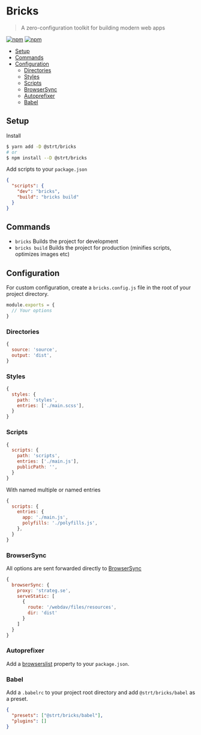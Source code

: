 # Bricks
> A zero-configuration toolkit for building modern web apps 

[![npm](https://img.shields.io/npm/v/@strt/bricks.svg)](https://www.npmjs.com/package/@strt/bricks) 
[![npm](https://img.shields.io/npm/dm/@strt/bricks.svg)](https://www.npmjs.com/package/@strt/bricks)


<!-- START doctoc generated TOC please keep comment here to allow auto update -->
<!-- DON'T EDIT THIS SECTION, INSTEAD RE-RUN doctoc TO UPDATE -->

- [Setup](#setup)
- [Commands](#commands)
- [Configuration](#configuration)
  - [Directories](#directories)
  - [Styles](#styles)
  - [Scripts](#scripts)
  - [BrowserSync](#browsersync)
  - [Autoprefixer](#autoprefixer)
  - [Babel](#babel)

<!-- END doctoc generated TOC please keep comment here to allow auto update -->

## Setup

Install
```bash
$ yarn add -D @strt/bricks
# or
$ npm install --D @strt/bricks 
```

Add scripts to your `package.json` 
```json
{
  "scripts": {
    "dev": "bricks",
    "build": "bricks build"
  }
}
```

## Commands
- `bricks` Builds the project for development 
- `bricks build` Builds the project for production (minifies scripts, optimizes images etc)

## Configuration
For custom configuration, create a `bricks.config.js` file in the root of your project directory. 

```javascript
module.exports = {
  // Your options
}
```

### Directories
```javascript
{
  source: 'source',
  output: 'dist',
}
```

### Styles
```javascript
{
  styles: {
    path: 'styles',
    entries: ['./main.scss'],
  }
}
```

### Scripts
```javascript
{
  scripts: {
    path: 'scripts',
    entries: ['./main.js'],
    publicPath: '', 
  }
}
```

With named multiple or named entries
```javascript
{
  scripts: {
    entries: {
      app: './main.js',
      polyfills: './polyfills.js',
    },
  }
}
```

### BrowserSync
All options are sent forwarded directly to [BrowserSync](https://www.browsersync.io/docs/options)
```javascript
{
  browserSync: {
    proxy: 'strateg.se',
    serveStatic: [
      {
        route: '/webdav/files/resources',
        dir: 'dist'
      }
    ]
  }
}
```

### Autoprefixer
Add a [browserslist](https://github.com/ai/browserslist) property to your `package.json`.

### Babel
Add a `.babelrc` to your project root directory and add `@strt/bricks/babel` as a preset. 

```json
{
  "presets": ["@strt/bricks/babel"],
  "plugins": []
}
```
